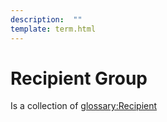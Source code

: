 ```yaml
---
description:  ""
template: term.html
---
```

# Recipient Group

Is a collection of <glossary:Recipient>
